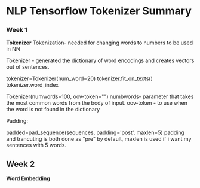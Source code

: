 # NLP Tensorflow Tokenizer Summary

### Week 1

__Tokenizer__
Tokenization- needed for changing words to numbers to be used in NN

Tokenizer - generated  the dictionary of word encodings and creates vectors out of sentences. 

tokenizer=Tokenizer(num_word=20)
tokenizer.fit_on_texts()
tokenizer.word_index

Tokenizer(numwords=100, oov-token="<oov>")
numbwords- parameter that takes the most common words from the body of input.
oov-token - to use when the word is not found in the dictionary

Padding:

padded=pad_sequence(sequences, padding='post', maxlen=5)
padding and trancuting is both done as "pre" by default, 
maxlen is used if i want my sentences with 5 words.

## Week 2

__Word Embedding__





